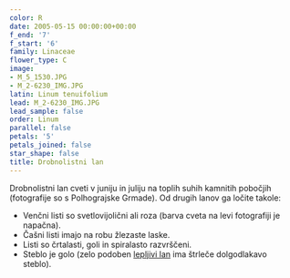 ```yaml
---
color: R
date: 2005-05-15 00:00:00+00:00
f_end: '7'
f_start: '6'
family: Linaceae
flower_type: C
image:
- M_5_1530.JPG
- M_2-6230_IMG.JPG
latin: Linum tenuifolium
lead: M_2-6230_IMG.JPG
lead_sample: false
order: Linum
parallel: false
petals: '5'
petals_joined: false
star_shape: false
title: Drobnolistni lan
---
```

Drobnolistni lan cveti v juniju in juliju na toplih suhih kamnitih pobočjih (fotografije so s Polhograjske Grmade). Od drugih lanov ga ločite takole:

-   Venčni listi so svetlovijolični ali roza (barva cveta na levi fotografiji je napačna).
-   Čašni listi imajo na robu žlezaste laske.
-   Listi so črtalasti, goli in spiralasto razvrščeni.
-   Steblo je golo (zelo podoben [lepljivi lan](../../linumviscosum/lepljivi-lan/) ima štrleče dolgodlakavo steblo).
